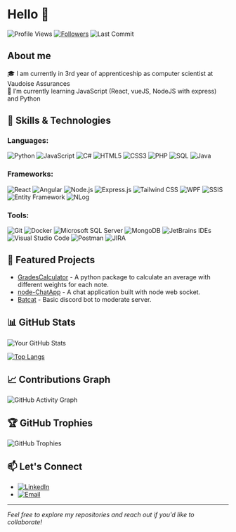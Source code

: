 # Hello 👋
![Profile Views](https://komarev.com/ghpvc/?username=BERTHETquentin&color=brightgreen)
[![Followers](https://img.shields.io/github/followers/BERTHETquentin?style=social)](https://github.com/BERTHETquentin?tab=followers)
![Last Commit](https://img.shields.io/github/last-commit/BERTHETquentin/BERTHETquentin?style=flat)

## About me  
🎓 I am currently in 3rd year of apprenticeship as computer scientist at Vaudoise Assurances  
🌱 I’m currently learning JavaScript (React, vueJS, NodeJS with express) and Python

## 🚀 Skills & Technologies 

### Languages:
![Python](https://img.shields.io/badge/Python-3776AB?style=for-the-badge&logo=python&logoColor=white)
![JavaScript](https://img.shields.io/badge/JavaScript-F7DF1E?style=for-the-badge&logo=javascript&logoColor=black)
![C#](https://img.shields.io/badge/C%23-239120?style=for-the-badge&logo=c-sharp&logoColor=white)
![HTML5](https://img.shields.io/badge/HTML5-E34F26?style=for-the-badge&logo=html5&logoColor=white)
![CSS3](https://img.shields.io/badge/CSS3-1572B6?style=for-the-badge&logo=css3&logoColor=white)
![PHP](https://img.shields.io/badge/PHP-777BB4?style=for-the-badge&logo=php&logoColor=white)
![SQL](https://img.shields.io/badge/SQL-4479A1?style=for-the-badge&logo=mysql&logoColor=white)
![Java](https://img.shields.io/badge/Java-007396?style=for-the-badge&logo=java&logoColor=white)

### Frameworks:
![React](https://img.shields.io/badge/React-61DAFB?style=for-the-badge&logo=react&logoColor=black)
![Angular](https://img.shields.io/badge/Angular-DD0031?style=for-the-badge&logo=angular&logoColor=white)
![Node.js](https://img.shields.io/badge/Node.js-339933?style=for-the-badge&logo=node.js&logoColor=white)
![Express.js](https://img.shields.io/badge/Express.js-000000?style=for-the-badge&logo=express&logoColor=white)
![Tailwind CSS](https://img.shields.io/badge/Tailwind%20CSS-38B2AC?style=for-the-badge&logo=tailwind-css&logoColor=white)
![WPF](https://img.shields.io/badge/WPF-68217A?style=for-the-badge&logo=.net&logoColor=white)
![SSIS](https://img.shields.io/badge/SSIS-3C3C3C?style=for-the-badge&logo=microsoft&logoColor=white)
![Entity Framework](https://img.shields.io/badge/Entity%20Framework-4CAF50?style=for-the-badge&logo=dotnet&logoColor=white)
![NLog](https://img.shields.io/badge/NLog-FF6600?style=for-the-badge&logo=nlog&logoColor=white)

### Tools:
![Git](https://img.shields.io/badge/Git-F05032?style=for-the-badge&logo=git&logoColor=white)
![Docker](https://img.shields.io/badge/Docker-2496ED?style=for-the-badge&logo=docker&logoColor=white)
![Microsoft SQL Server](https://img.shields.io/badge/Microsoft%20SQL%20Server-CC2927?style=for-the-badge&logo=microsoft%20sql%20server&logoColor=white)
![MongoDB](https://img.shields.io/badge/MongoDB-47A248?style=for-the-badge&logo=mongodb&logoColor=white)
![JetBrains IDEs](https://img.shields.io/badge/JetBrains_IDEs-000000?style=for-the-badge&logo=jetbrains&logoColor=white)
![Visual Studio Code](https://img.shields.io/badge/VS%20Code-007ACC?style=for-the-badge&logo=visual-studio-code&logoColor=white)
![Postman](https://img.shields.io/badge/Postman-FF6C37?style=for-the-badge&logo=postman&logoColor=white)
![JIRA](https://img.shields.io/badge/JIRA-0052CC?style=for-the-badge&logo=jira&logoColor=white)


## 🌟 Featured Projects
- [GradesCalculator](https://github.com/BerthetQuentin/GradesCalculator) - A python package to calculate an average with different weights for each note.
- [node-ChatApp](https://github.com/BerthetQuentin/node_chatApp) - A chat application built with node web socket.
- [Batcat](https://github.com/BerthetQuentin/batcat) - Basic discord bot to moderate server.

## 📊 GitHub Stats

![Your GitHub Stats](https://github-readme-stats.vercel.app/api?username=BERTHETquentin&show_icons=true&theme=radical)

[![Top Langs](https://github-readme-stats.vercel.app/api/top-langs/?username=BERTHETquentin&layout=compact&theme=radical)](https://github.com/anuraghazra/github-readme-stats)

## 📈 Contributions Graph
![GitHub Activity Graph](https://github-readme-activity-graph.vercel.app/graph?username=BERTHETquentin&theme=rogue)

## 🏆 GitHub Trophies
![GitHub Trophies](https://github-profile-trophy.vercel.app/?username=BERTHETquentin&theme=onedark)

## 📫 Let's Connect
- [![LinkedIn](https://img.shields.io/badge/LinkedIn-Profile-blue)](https://www.linkedin.com/in/quentin-berthet/)
- [![Email](https://img.shields.io/badge/Email-quentin@berthet.ch-red)](mailto:quentin@berthet.ch)

---

*Feel free to explore my repositories and reach out if you'd like to collaborate!*

